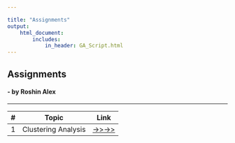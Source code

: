 ```yaml
---

title: "Assignments"
output: 
    html_document:
        includes:
            in_header: GA_Script.html
---
```


## Assignments
####  - by Roshin Alex
***

| **\#** | **Topic**           | **Link**                                                               |
|--------|---------------------|------------------------------------------------------------------------|
| 1      | Clustering Analysis | [->>->>](https://roshinalex.github.io/Assignments/ClusteringAnalysis)  |


